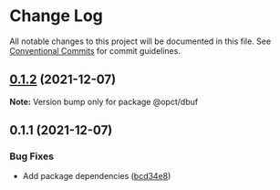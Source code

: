 # Change Log

All notable changes to this project will be documented in this file.
See [Conventional Commits](https://conventionalcommits.org) for commit guidelines.

## [0.1.2](https://github.com/Exeteres/opc-types/compare/v0.1.1...v0.1.2) (2021-12-07)

**Note:** Version bump only for package @opct/dbuf





## 0.1.1 (2021-12-07)


### Bug Fixes

* Add package dependencies ([bcd34e8](https://github.com/Exeteres/opc-types/commit/bcd34e8f634694c62cf2489e30ca26458e1fca0c))

